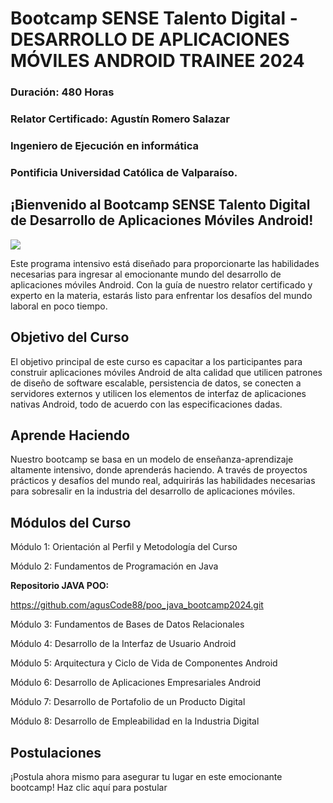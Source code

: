 # Bootcamp SENSE Talento Digital - DESARROLLO DE APLICACIONES MÓVILES ANDROID TRAINEE 2024
### Duración: 480 Horas

### Relator Certificado: Agustín Romero Salazar 

### Ingeniero de Ejecución en informática

### Pontificia Universidad Católica de Valparaíso.


## ¡Bienvenido al Bootcamp SENSE Talento Digital de Desarrollo de Aplicaciones Móviles Android!

 <p align="left">
   <img src="https://img.shields.io/badge/STATUS-EN%20DESAROLLO-green">
 </p>

Este programa intensivo está diseñado para proporcionarte las habilidades necesarias para ingresar al emocionante mundo del desarrollo de aplicaciones móviles Android. Con la guía de nuestro relator certificado y experto en la materia, estarás listo para enfrentar los desafíos del mundo laboral en poco tiempo.

## Objetivo del Curso

El objetivo principal de este curso es capacitar a los participantes para construir aplicaciones móviles Android de alta calidad que utilicen patrones de diseño de software escalable, persistencia de datos, se conecten a servidores externos y utilicen los elementos de interfaz de aplicaciones nativas Android, todo de acuerdo con las especificaciones dadas.

## Aprende Haciendo

Nuestro bootcamp se basa en un modelo de enseñanza-aprendizaje altamente intensivo, donde aprenderás haciendo. A través de proyectos prácticos y desafíos del mundo real, adquirirás las habilidades necesarias para sobresalir en la industria del desarrollo de aplicaciones móviles.

## Módulos del Curso

Módulo 1: Orientación al Perfil y Metodología del Curso

Módulo 2: Fundamentos de Programación en Java

<strong>Repositorio JAVA POO: </strong>

https://github.com/agusCode88/poo_java_bootcamp2024.git

Módulo 3: Fundamentos de Bases de Datos Relacionales

Módulo 4: Desarrollo de la Interfaz de Usuario Android

Módulo 5: Arquitectura y Ciclo de Vida de Componentes Android

Módulo 6: Desarrollo de Aplicaciones Empresariales Android

Módulo 7: Desarrollo de Portafolio de un Producto Digital

Módulo 8: Desarrollo de Empleabilidad en la Industria Digital

## Postulaciones

¡Postula ahora mismo para asegurar tu lugar en este emocionante bootcamp! Haz clic aquí para postular


